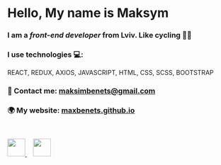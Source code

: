 # Hello, My name is Maksym 

### I am a *front-end developer* from Lviv. Like cycling 🚴‍♂️

### I use technologies 💻:
REACT, REDUX, AXIOS, JAVASCRIPT, HTML, CSS, SCSS, BOOTSTRAP

### 📩 Contact me: maksimbenets@gmail.com
### 🌍 My website: [maxbenets.github.io](https://maxbenets.github.io/)

<br>

[ <img src = "https://img.icons8.com/color/500/500/telegram-app.png" width = "40px"/> ](https://t.me/RezzitCode) ⠀
[ <img src = "https://img.icons8.com/fluency/500/500/instagram-new.png" width = "40px" /> ](https://www.instagram.com/maxbenets)
